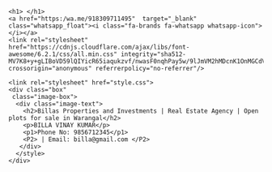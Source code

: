 <html>
  <head>
    <body>
    
    <h1> </h1>
    <a href="https:/wa.me/918309711495"  target="_blank" class="whatsapp_float"><i class="fa-brands fa-whatsapp whatsapp-icon"></i></a>
    <link rel="stylesheet" href="https://cdnjs.cloudflare.com/ajax/libs/font-awesome/6.2.1/css/all.min.css" integrity="sha512-MV7K8+y+gLIBoVD59lQIYicR65iaqukzvf/nwasF0nqhPay5w/9lJmVM2hMDcnK1OnMGCdVK+iQrJ7lzPJQd1w==" crossorigin="anonymous" referrerpolicy="no-referrer"/>

    <link rel="stylesheet" href="style.css">
    <div class="box"
     class="image-box">
      <div class="image-text">
        <h2>Billas Properties and Investments | Real Estate Agency | Open plots for sale in Warangal</h2>
        <p>BILLA VINAY KUMAR</p>
        <p1>Phone No: 9856712345</p1>
        <P2> | Email: billa@gmail.com </P2>
       </div>
      </style>
    </div>
  </body>
</html>
